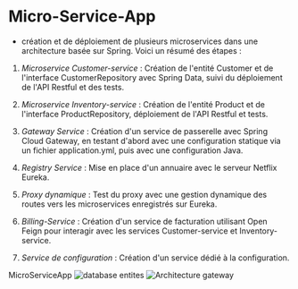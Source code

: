# Micro-Service-App
- création et de déploiement de plusieurs microservices dans une architecture basée sur Spring. Voici un résumé des étapes :

1. *Microservice Customer-service* : Création de l'entité Customer et de l'interface CustomerRepository avec Spring Data, suivi du déploiement de l'API Restful et des tests.

2. *Microservice Inventory-service* : Création de l'entité Product et de l'interface ProductRepository, déploiement de l'API Restful et tests.

3. *Gateway Service* : Création d'un service de passerelle avec Spring Cloud Gateway, en testant d'abord avec une configuration statique via un fichier application.yml, puis avec une configuration Java.

4. *Registry Service* : Mise en place d'un annuaire avec le serveur Netflix Eureka.

5. *Proxy dynamique* : Test du proxy avec une gestion dynamique des routes vers les microservices enregistrés sur Eureka.

6. *Billing-Service* : Création d'un service de facturation utilisant Open Feign pour interagir avec les services Customer-service et Inventory-service.

7. *Service de configuration* : Création d'un service dédié à la configuration.

MicroServiceApp
![database entites](https://github.com/user-attachments/assets/f64cca0b-dae8-4c27-a721-5f4d43ec099c)
![Architecture gateway](https://github.com/user-attachments/assets/3102ab70-390a-4de8-adca-f6d777baf6f3)

